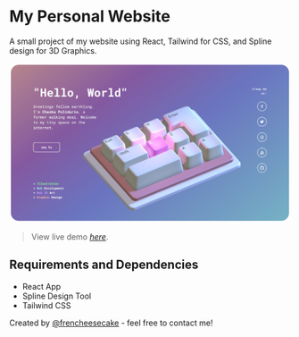 # My Personal Website

A small project of my website using React, Tailwind for CSS, and Spline design for 3D Graphics.

![Example screenshot](./screenshot.png)
> View live demo [_here_](http://frencheesecake.github.io/personal-website/).

## Requirements and Dependencies
- React App
- Spline Design Tool
- Tailwind CSS


Created by [@frencheesecake](https://github.com/frencheesecake) - feel free to contact me!